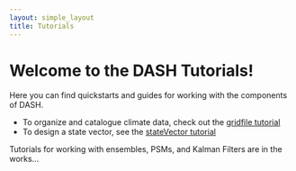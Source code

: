 ```yaml
---
layout: simple_layout
title: Tutorials
---
```


# Welcome to the DASH Tutorials!

Here you can find quickstarts and guides for working with the components of DASH.

* To organize and catalogue climate data, check out the [gridfile tutorial](gridfile\welcome)
* To design a state vector, see the [stateVector tutorial](stateVector\welcome)

Tutorials for working with ensembles, PSMs, and Kalman Filters are in the works...
